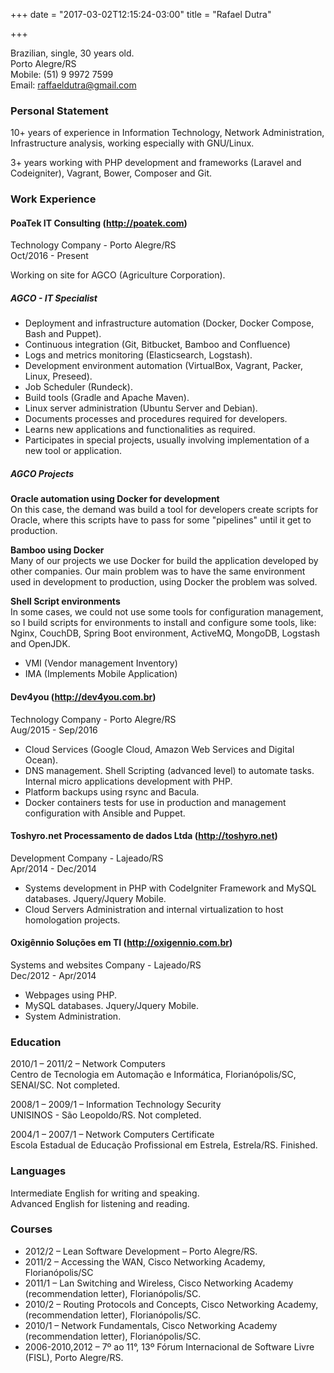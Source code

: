 +++
date = "2017-03-02T12:15:24-03:00"
title = "Rafael Dutra"

+++

Brazilian, single, 30 years old.  
Porto Alegre/RS  
Mobile: (51) 9 9972 7599  
Email: raffaeldutra@gmail.com

### Personal Statement  
10+ years of experience in Information Technology, Network Administration, Infrastructure analysis, working especially with GNU/Linux.

3+ years working with PHP development and frameworks (Laravel and Codeigniter), Vagrant, Bower, Composer and Git.

### Work Experience
#### PoaTek IT Consulting (http://poatek.com)
Technology Company - Porto Alegre/RS  
Oct/2016 - Present

Working on site for AGCO (Agriculture Corporation).

##### AGCO - IT Specialist
* Deployment and infrastructure automation (Docker, Docker Compose, Bash and Puppet).
* Continuous integration (Git, Bitbucket, Bamboo and Confluence)
* Logs and metrics monitoring (Elasticsearch, Logstash).
* Development environment automation (VirtualBox, Vagrant, Packer, Linux, Preseed).
* Job Scheduler (Rundeck).
* Build tools (Gradle and Apache Maven).
* Linux server administration (Ubuntu Server and Debian).
* Documents processes and procedures required for developers.
* Learns new applications and functionalities as required.
* Participates in special projects, usually involving implementation of a new tool or application.  

##### AGCO Projects
**Oracle automation using Docker for development**  
On this case, the demand was build a tool for developers create scripts for Oracle, where this scripts have to pass for some "pipelines" until it get to production.

**Bamboo using Docker**  
Many of our projects we use Docker for build the application developed by other companies. Our main problem was to have the same environment used in development to production, using Docker the problem was solved.

**Shell Script environments**  
In some cases, we could not use some tools for configuration management, so I build scripts for environments to install and configure some tools, like: Nginx, CouchDB, Spring Boot environment, ActiveMQ, MongoDB, Logstash and OpenJDK.

* VMI (Vendor management Inventory)
* IMA (Implements Mobile Application)

#### Dev4you (http://dev4you.com.br)
Technology Company - Porto Alegre/RS  
Aug/2015 - Sep/2016

* Cloud Services (Google Cloud, Amazon Web Services and Digital Ocean).
* DNS management. Shell Scripting (advanced level) to automate tasks. Internal micro applications development with PHP.
* Platform backups using rsync and Bacula.
* Docker containers tests for use in production and management configuration with Ansible and Puppet.

#### Toshyro.net Processamento de dados Ltda (http://toshyro.net)
Development Company - Lajeado/RS  
Apr/2014 - Dec/2014

* Systems development in PHP with CodeIgniter Framework and MySQL databases. Jquery/Jquery Mobile.
* Cloud Servers Administration and internal virtualization to host homologation projects.

#### Oxigênnio Soluções em TI (http://oxigennio.com.br)  
Systems and websites Company - Lajeado/RS  
Dec/2012 - Apr/2014

* Webpages using PHP.
* MySQL databases. Jquery/Jquery Mobile.
* System Administration.  

### Education
2010/1 – 2011/2 – Network Computers  
Centro de Tecnologia em Automação e Informática, Florianópolis/SC, SENAI/SC. Not completed.

2008/1 – 2009/1 – Information Technology Security  
UNISINOS - São Leopoldo/RS. Not completed.

2004/1 – 2007/1 – Network Computers Certificate  
Escola Estadual de Educação Profissional em Estrela, Estrela/RS. Finished.

### Languages
Intermediate English for writing and speaking.  
Advanced English for listening and reading.

### Courses
* 2012/2 – Lean Software Development – Porto Alegre/RS.
* 2011/2 – Accessing the WAN, Cisco Networking Academy, Florianópolis/SC
* 2011/1 – Lan Switching and Wireless, Cisco Networking Academy (recommendation letter), Florianópolis/SC.
* 2010/2 – Routing Protocols and Concepts, Cisco Networking Academy, (recommendation letter), Florianópolis/SC.
* 2010/1 – Network Fundamentals, Cisco Networking Academy (recommendation letter), Florianópolis/SC.
* 2006-2010,2012 – 7º ao 11°, 13º Fórum Internacional de Software Livre (FISL), Porto Alegre/RS.
